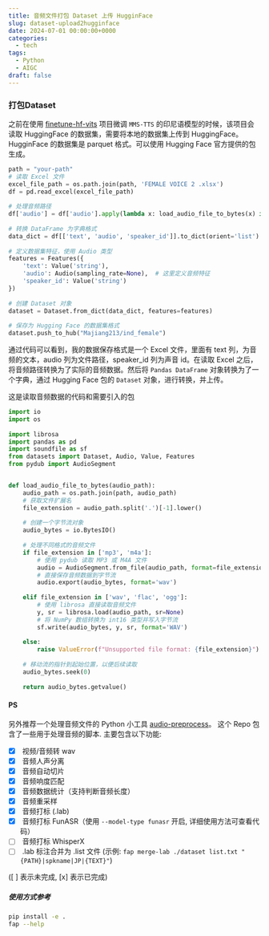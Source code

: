```yaml
---
title: 音频文件打包 Dataset 上传 HugginFace
slug: dataset-upload2hugginface
date: 2024-07-01 00:00:00+0000
categories:
  - tech
tags:
  - Python
  - AIGC
draft: false
---
```

### 打包Dataset
之前在使用 [finetune-hf-vits](https://github.com/ylacombe/finetune-hf-vits) 项目微调 `MMS-TTS` 的印尼语模型的时候，该项目会读取 HuggingFace 的数据集，需要将本地的数据集上传到 HuggingFace。
HugginFace 的数据集是 parquet 格式。可以使用 Hugging Face 官方提供的包生成。

```python
path = "your-path"  
# 读取 Excel 文件  
excel_file_path = os.path.join(path, 'FEMALE VOICE 2 .xlsx')  
df = pd.read_excel(excel_file_path)  
  
# 处理音频路径  
df['audio'] = df['audio'].apply(lambda x: load_audio_file_to_bytes(x) if isinstance(x, str) and x else None)  
  
# 转换 DataFrame 为字典格式  
data_dict = df[['text', 'audio', 'speaker_id']].to_dict(orient='list')  
  
# 定义数据集特征，使用 Audio 类型  
features = Features({  
    'text': Value('string'),  
    'audio': Audio(sampling_rate=None),  # 这里定义音频特征  
    'speaker_id': Value('string')  
})  
  
# 创建 Dataset 对象  
dataset = Dataset.from_dict(data_dict, features=features)
  
# 保存为 Hugging Face 的数据集格式  
dataset.push_to_hub("Majiang213/ind_female")
```

通过代码可以看到，我的数据保存格式是一个 Excel 文件，里面有 text 列，为音频的文本，audio 列为文件路径，speaker_id 列为声音 id。在读取 Excel 之后，将音频路径转换为了实际的音频数据。然后将 `Pandas DataFrame` 对象转换为了一个字典，通过 Hugging Face 包的 `Dataset` 对象，进行转换，并上传。


这是读取音频数据的代码和需要引入的包

```python
import io  
import os  
  
import librosa  
import pandas as pd  
import soundfile as sf  
from datasets import Dataset, Audio, Value, Features  
from pydub import AudioSegment


def load_audio_file_to_bytes(audio_path):  
    audio_path = os.path.join(path, audio_path)  
    # 获取文件扩展名  
    file_extension = audio_path.split('.')[-1].lower()  
  
    # 创建一个字节流对象  
    audio_bytes = io.BytesIO()  
  
    # 处理不同格式的音频文件  
    if file_extension in ['mp3', 'm4a']:  
        # 使用 pydub 读取 MP3 或 M4A 文件  
        audio = AudioSegment.from_file(audio_path, format=file_extension)  
        # 直接保存音频数据到字节流  
        audio.export(audio_bytes, format='wav')  
  
    elif file_extension in ['wav', 'flac', 'ogg']:  
        # 使用 librosa 直接读取音频文件  
        y, sr = librosa.load(audio_path, sr=None)  
        # 将 NumPy 数组转换为 int16 类型并写入字节流  
        sf.write(audio_bytes, y, sr, format='WAV')  
  
    else:  
        raise ValueError(f"Unsupported file format: {file_extension}")  
  
    # 移动流的指针到起始位置，以便后续读取  
    audio_bytes.seek(0)  
  
    return audio_bytes.getvalue()
```

#### PS
另外推荐一个处理音频文件的 Python 小工具 [audio-preprocess](https://github.com/fishaudio/audio-preprocess)。
这个 Repo 包含了一些用于处理音频的脚本. 主要包含以下功能:

- [x]  视频/音频转 wav
- [x]  音频人声分离
- [x]  音频自动切片
- [x]  音频响度匹配
- [x]  音频数据统计（支持判断音频长度）
- [x]  音频重采样
- [x]  音频打标 (.lab)
- [x]  音频打标 FunASR（使用 `--model-type funasr` 开启, 详细使用方法可查看代码）
- [ ]  音频打标 WhisperX
- [ ]  .lab 标注合并为 .list 文件 (示例: `fap merge-lab ./dataset list.txt "{PATH}|spkname|JP|{TEXT}"`)

([ ] 表示未完成, [x] 表示已完成)

##### 使用方式参考
```sh
pip install -e .
fap --help
```